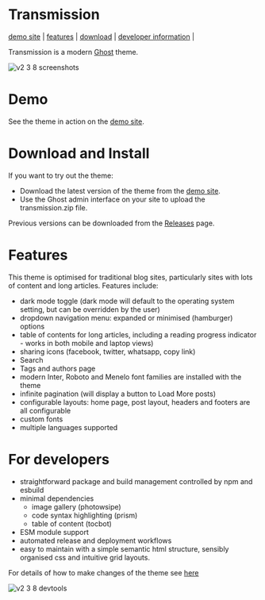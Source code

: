 # Transmission
[demo site](#demo) |
[features](#features) |
[download](#download-and-install) |
[developer information](#for-developers) |

Transmission is a modern [Ghost](https://ghost.org/) theme.

![v2 3 8 screenshots](https://github.com/user-attachments/assets/bfe6691a-bd8e-456e-bced-cb507b24ce9f)

# Demo

See the theme in action on the [demo site](https://demo.transmissionthemes.com).

# Download and Install
If you want to try out the theme:
- Download the latest version of the theme from the [demo site](https://demo.transmissionthemes.com). 
- Use the Ghost admin interface on your site to upload the transmission.zip file.

Previous versions can be downloaded from the [Releases](https://github.com/nickabs/transmission/releases) page.

# Features
This theme is optimised for traditional blog sites, particularly sites with lots of content and long articles. Features include:

- dark mode toggle (dark mode will default to the operating system setting, but can be overridden by the user)
- dropdown navigation menu: expanded or minimised (hamburger) options
- table of contents for long articles, including a reading progress indicator - works in both mobile and laptop views)
- sharing icons (facebook, twitter, whatsapp, copy link)
- Search
- Tags and authors page
- modern Inter, Roboto and Menelo font families are installed with the theme
- infinite pagination (will display a button to Load More posts)
- configurable layouts: home page, post layout, headers and footers are all configurable
- custom fonts
- multiple languages supported


# For developers
- straightforward package and build management controlled by npm and esbuild
- minimal dependencies
    - image gallery (photowsipe)
    - code syntax highlighting (prism)
    - table of content (tocbot)
- ESM module support
- automated release and deployment workflows
- easy to maintain with a simple semantic html structure, sensibly organised css and intuitive grid layouts.
  
For details of how to make changes of the theme see [here](https://demo.transmissionthemes.com/for-developers/)

![v2 3 8 devtools](https://github.com/user-attachments/assets/0acababf-3071-4afb-986b-66800b258aba)


